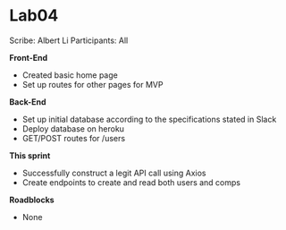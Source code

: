 # Lab04

Scribe: Albert Li
Participants: All

**Front-End**

- Created basic home page
- Set up routes for other pages for MVP

**Back-End**

- Set up initial database according to the specifications stated in Slack
- Deploy database on heroku
- GET/POST routes for /users

**This sprint**

- Successfully construct a legit API call using Axios
- Create endpoints to create and read both users and comps

**Roadblocks**

- None
